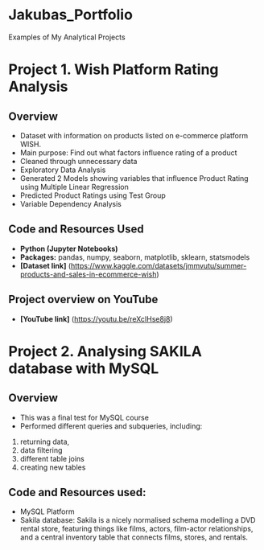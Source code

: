 # Jakubas_Portfolio
Examples of My Analytical Projects

# Project 1. Wish Platform Rating Analysis

##  Overview
* Dataset with information on products listed on e-commerce platform WISH.
* Main purpose: Find out what factors influence rating of a product
* Cleaned through unnecessary data
* Exploratory Data Analysis
* Generated 2 Models showing variables that influence Product Rating using Multiple Linear Regression 
* Predicted Product Ratings using Test Group
* Variable Dependency Analysis

## Code and Resources Used
- **Python (Jupyter Notebooks)**
- **Packages:** pandas, numpy, seaborn, matplotlib, sklearn, statsmodels
- **[Dataset link]** (https://www.kaggle.com/datasets/jmmvutu/summer-products-and-sales-in-ecommerce-wish)

## Project overview on YouTube
- **[YouTube link]** (https://youtu.be/reXcIHse8j8)

# Project 2. Analysing SAKILA database with MySQL

##  Overview
* This was a final test for MySQL course
* Performed different queries and subqueries, including:
1. returning data, 
2. data filtering 
3. different table joins
4. creating new tables

## Code and Resources used:
* MySQL Platform
* Sakila database: Sakila is a nicely normalised schema modelling a DVD rental store, featuring things like films, actors, film-actor relationships, and a central inventory table that connects films, stores, and rentals.
